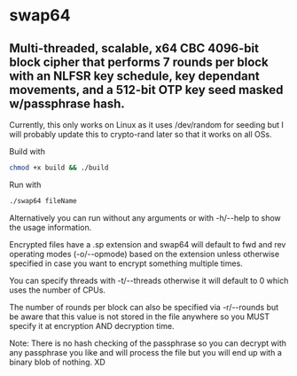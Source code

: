 # swap64
## Multi-threaded, scalable, x64 CBC 4096-bit block cipher that performs 7 rounds per block with an NLFSR key schedule, key dependant movements, and a 512-bit OTP key seed masked w/passphrase hash.

Currently, this only works on Linux as it uses /dev/random
for seeding but I will probably update this to crypto-rand
later so that it works on all OSs.

Build with
``` sh
chmod +x build && ./build
```

Run with
``` sh
./swap64 fileName
```

Alternatively you can run without any arguments or
with -h/--help to show the usage information.

Encrypted files have a .sp extension and swap64 will default
to fwd and rev operating modes (-o/--opmode) based on the
extension unless otherwise specified in case you want to
encrypt something multiple times.

You can specify threads with -t/--threads otherwise
it will default to 0 which uses the number of CPUs.

The number of rounds per block can also be specified via
-r/--rounds but be aware that this value is not stored
in the file anywhere so you MUST specify it at
encryption AND decryption time.

Note: There is no hash checking of the passphrase so you
can decrypt with any passphrase you like and will process
the file but you will end up with a binary blob of nothing. XD
